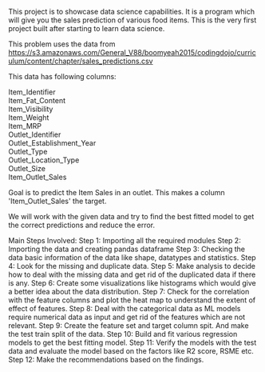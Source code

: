 This project is to showcase data science capabilities. It is a program which will give you the sales prediction of various food items. This is the very first project built after starting to learn data science.

This problem uses the data from https://s3.amazonaws.com/General_V88/boomyeah2015/codingdojo/curriculum/content/chapter/sales_predictions.csv

This data has following columns:

Item_Identifier\
Item_Fat_Content\
Item_Visibility\
Item_Weight\
Item_MRP\
Outlet_Identifier\
Outlet_Establishment_Year\
Outlet_Type\
Outlet_Location_Type\
Outlet_Size\
Item_Outlet_Sales

Goal is to predict the Item Sales in an outlet. This makes a column 'Item_Outlet_Sales' the target.

We will work with the given data and try to find the best fitted model to get the correct predictions and reduce the error. 

Main Steps Involved:
Step 1: Importing all the required modules
Step 2: Importing the data and creating pandas dataframe
Step 3: Checking the data basic information of the data like shape, datatypes and statistics.
Step 4: Look for the missing and duplicate data.
Step 5: Make analysis to decide how to deal with the missing data and get rid of the duplicated data if there is any.
Step 6: Create some visualizations like histograms which would give a better idea about the data distribution.
Step 7: Check for the correlation with the feature columns and plot the heat map to understand the extent of effect of features.
Step 8: Deal with the categorical data as ML models require numerical data as input and get rid of the features which are not relevant.
Step 9: Create the feature set and target column spit. And make the test train split of the data.
Step 10: Build and fit various regression models to get the best fitting model.
Step 11: Verify the models with the test data and evaluate the model based on the factors like R2 score, RSME etc.
Step 12: Make the recommendations based on the findings.


